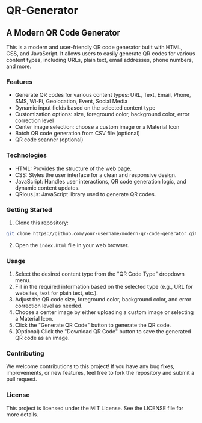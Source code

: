 # QR-Generator
## A Modern QR Code Generator

This is a modern and user-friendly QR code generator built with HTML, CSS, and JavaScript. It allows users to easily generate QR codes for various content types, including URLs, plain text, email addresses, phone numbers, and more.

### Features

* Generate QR codes for various content types: URL, Text, Email, Phone, SMS, Wi-Fi, Geolocation, Event, Social Media
* Dynamic input fields based on the selected content type
* Customization options: size, foreground color, background color, error correction level
* Center image selection: choose a custom image or a Material Icon
* Batch QR code generation from CSV file (optional)
* QR code scanner (optional)

### Technologies

* HTML: Provides the structure of the web page.
* CSS: Styles the user interface for a clean and responsive design.
* JavaScript: Handles user interactions, QR code generation logic, and dynamic content updates.
* QRious.js: JavaScript library used to generate QR codes.

### Getting Started

1. Clone this repository:

```bash
git clone https://github.com/your-username/modern-qr-code-generator.git
```

2. Open the `index.html` file in your web browser.

### Usage

1. Select the desired content type from the "QR Code Type" dropdown menu.
2. Fill in the required information based on the selected type (e.g., URL for websites, text for plain text, etc.).
3. Adjust the QR code size, foreground color, background color, and error correction level as needed.
4. Choose a center image by either uploading a custom image or selecting a Material Icon.
5. Click the "Generate QR Code" button to generate the QR code.
6. (Optional) Click the "Download QR Code" button to save the generated QR code as an image.

### Contributing

We welcome contributions to this project! If you have any bug fixes, improvements, or new features, feel free to fork the repository and submit a pull request.

### License

This project is licensed under the MIT License. See the LICENSE file for more details.
